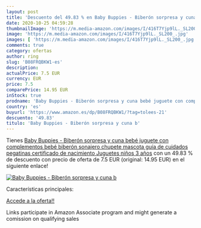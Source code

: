 ```yaml
---
layout: post
title: 'Descuento del 49.83 % en Baby Buppies - Biberón sorpresa y cuna b'
date: 2020-10-25 04:59:28
thumbnailImage: 'https://m.media-amazon.com/images/I/416T7Yjp9lL._SL200_.jpg'
image: 'https://m.media-amazon.com/images/I/416T7Yjp9lL._SL200_.jpg'
images: [ 'https://m.media-amazon.com/images/I/416T7Yjp9lL._SL200_.jpg' ]
comments: true
category: ofertas
author: ring
slug: 'B08FRQBKW1-es'
description:
actualPrice: 7.5 EUR
currency: EUR
price: 7.5
comparePrice: 14.95 EUR
inStock: true
prodname: 'Baby Buppies - Biberón sorpresa y cuna bebé juguete con complementos bebé  biberón  sonajero  chupete  mascota  guía de cuidados  pegatinas  certificado de nacimiento Juguetes niños 3 años'
country: 'es'
buyurl: 'https://www.amazon.es/dp/B08FRQBKW1/?tag=tolees-21'
descuento: '49.83'
titulo: 'Baby Buppies - Biberón sorpresa y cuna b'
---
```


Tienes [Baby Buppies - Biberón sorpresa y cuna bebé juguete con complementos bebé  biberón  sonajero  chupete  mascota  guía de cuidados  pegatinas  certificado de nacimiento Juguetes niños 3 años](https://www.amazon.es/dp/B08FRQBKW1/?tag=tolees-21) con un 49.83 % de descuento con precio de oferta de 7.5 EUR (original: 14.95 EUR) en el siguiente enlace!

[![Baby Buppies - Biberón sorpresa y cuna b](https://m.media-amazon.com/images/I/416T7Yjp9lL._SL200_.jpg)](https://www.amazon.es/dp/B08FRQBKW1/?tag=tolees-21)

Características principales:


[Accede a la oferta!!](https://www.amazon.es/dp/B08FRQBKW1/?tag=tolees-21)

Links participate in Amazon Associate program and might generate a comission on qualifying sales


